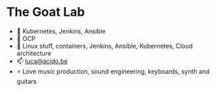 #  The Goat Lab 

- 🔭 Kubernetes, Jenkins, Ansible
- 🌱 OCP
- 💬 Linux stuff, containers, Jenkins, Ansible, Kubernetes, Cloud architecture
- 📫 luca@acido.be
- ⚡ Love music production, sound engineering, keyboards, synth and guitars

<!--
**theclash8/theclash8** is a ✨ _special_ ✨ repository because its `README.md` (this file) appears on your GitHub profile.

Here are some ideas to get you started:

- 🔭 I’m currently working on ...
- 🌱 I’m currently learning ...
- 👯 I’m looking to collaborate on ...
- 🤔 I’m looking for help with ...
- 💬 Ask me about ...
- 📫 How to reach me: ...
- 😄 Pronouns: ...
- ⚡ Fun fact: ...
-->
